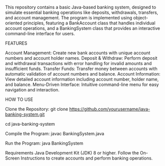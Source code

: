 This repository contains a basic Java-based banking system, designed to simulate essential banking operations like deposits, withdrawals, transfers, and account management. The program is implemented using object-oriented principles, featuring a BankAccount class that handles individual account operations, and a BankingSystem class that provides an interactive command-line interface for users.

FEATURES

Account Management: Create new bank accounts with unique account numbers and account holder names.
Deposit & Withdraw: Perform deposit and withdrawal transactions with error handling for invalid amounts and insufficient funds.
Transfer Funds: Transfer money between accounts with automatic validation of account numbers and balance.
Account Information: View detailed account information including account number, holder name, and balance.
Menu-Driven Interface: Intuitive command-line menu for easy navigation and interaction.

HOW TO USE

Clone the Repository:
git clone https://github.com/yourusername/java-banking-system.git

cd java-banking-system

Compile the Program:
javac BankingSystem.java

Run the Program:
java BankingSystem

Requirements
Java Development Kit (JDK) 8 or higher.
Follow the On-Screen Instructions to create accounts and perform banking operations.
